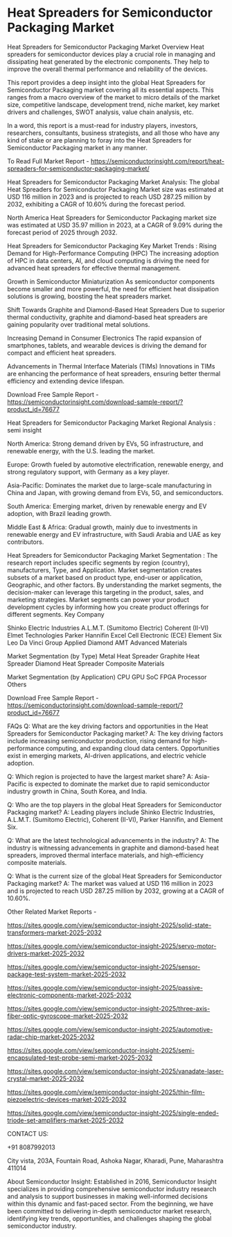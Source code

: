 <h1>Heat Spreaders for Semiconductor Packaging Market</h1>
Heat Spreaders for Semiconductor Packaging Market Overview
Heat spreaders for semiconductor devices play a crucial role in managing and dissipating heat generated by the electronic components. They help to improve the overall thermal performance and reliability of the devices.

This report provides a deep insight into the global Heat Spreaders for Semiconductor Packaging market covering all its essential aspects. This ranges from a macro overview of the market to micro details of the market size, competitive landscape, development trend, niche market, key market drivers and challenges, SWOT analysis, value chain analysis, etc.

In a word, this report is a must-read for industry players, investors, researchers, consultants, business strategists, and all those who have any kind of stake or are planning to foray into the Heat Spreaders for Semiconductor Packaging market in any manner.

To Read Full Market Report -
https://semiconductorinsight.com/report/heat-spreaders-for-semiconductor-packaging-market/

Heat Spreaders for Semiconductor Packaging Market Analysis:
The global Heat Spreaders for Semiconductor Packaging Market size was estimated at USD 116 million in 2023 and is projected to reach USD 287.25 million by 2032, exhibiting a CAGR of 10.60% during the forecast period.

North America Heat Spreaders for Semiconductor Packaging market size was estimated at USD 35.97 million in 2023, at a CAGR of 9.09% during the forecast period of 2025 through 2032.

Heat Spreaders for Semiconductor Packaging Key Market Trends :
Rising Demand for High-Performance Computing (HPC)
The increasing adoption of HPC in data centers, AI, and cloud computing is driving the need for advanced heat spreaders for effective thermal management.

Growth in Semiconductor Miniaturization
As semiconductor components become smaller and more powerful, the need for efficient heat dissipation solutions is growing, boosting the heat spreaders market.

Shift Towards Graphite and Diamond-Based Heat Spreaders
Due to superior thermal conductivity, graphite and diamond-based heat spreaders are gaining popularity over traditional metal solutions.

Increasing Demand in Consumer Electronics
The rapid expansion of smartphones, tablets, and wearable devices is driving the demand for compact and efficient heat spreaders.

Advancements in Thermal Interface Materials (TIMs)
Innovations in TIMs are enhancing the performance of heat spreaders, ensuring better thermal efficiency and extending device lifespan.

Download Free Sample Report -
https://semiconductorinsight.com/download-sample-report/?product_id=76677

Heat Spreaders for Semiconductor Packaging Market Regional Analysis :
semi insight

North America:
Strong demand driven by EVs, 5G infrastructure, and renewable energy, with the U.S. leading the market.

Europe:
Growth fueled by automotive electrification, renewable energy, and strong regulatory support, with Germany as a key player.

Asia-Pacific:
Dominates the market due to large-scale manufacturing in China and Japan, with growing demand from EVs, 5G, and semiconductors.

South America:
Emerging market, driven by renewable energy and EV adoption, with Brazil leading growth.

Middle East & Africa:
Gradual growth, mainly due to investments in renewable energy and EV infrastructure, with Saudi Arabia and UAE as key contributors.

Heat Spreaders for Semiconductor Packaging Market Segmentation :
The research report includes specific segments by region (country), manufacturers, Type, and Application. Market segmentation creates subsets of a market based on product type, end-user or application, Geographic, and other factors. By understanding the market segments, the decision-maker can leverage this targeting in the product, sales, and marketing strategies. Market segments can power your product development cycles by informing how you create product offerings for different segments.
Key Company

Shinko Electric Industries
A.L.M.T. (Sumitomo Electric)
Coherent (II-VI)
Elmet Technologies
Parker Hannifin
Excel Cell Electronic (ECE)
Element Six
Leo Da Vinci Group
Applied Diamond
AMT Advanced Materials

Market Segmentation (by Type)
Metal Heat Spreader
Graphite Heat Spreader
Diamond Heat Spreader
Composite Materials

Market Segmentation (by Application)
CPU
GPU
SoC FPGA
Processor
Others

Download Free Sample Report -
https://semiconductorinsight.com/download-sample-report/?product_id=76677

FAQs
Q: What are the key driving factors and opportunities in the Heat Spreaders for Semiconductor Packaging market?
A: The key driving factors include increasing semiconductor production, rising demand for high-performance computing, and expanding cloud data centers. Opportunities exist in emerging markets, AI-driven applications, and electric vehicle adoption.

Q: Which region is projected to have the largest market share?
A: Asia-Pacific is expected to dominate the market due to rapid semiconductor industry growth in China, South Korea, and India.

Q: Who are the top players in the global Heat Spreaders for Semiconductor Packaging market?
A: Leading players include Shinko Electric Industries, A.L.M.T. (Sumitomo Electric), Coherent (II-VI), Parker Hannifin, and Element Six.

Q: What are the latest technological advancements in the industry?
A: The industry is witnessing advancements in graphite and diamond-based heat spreaders, improved thermal interface materials, and high-efficiency composite materials.

Q: What is the current size of the global Heat Spreaders for Semiconductor Packaging market?
A: The market was valued at USD 116 million in 2023 and is projected to reach USD 287.25 million by 2032, growing at a CAGR of 10.60%.

Other Related Market Reports -

https://sites.google.com/view/semiconductor-insight-2025/solid-state-transformers-market-2025-2032

https://sites.google.com/view/semiconductor-insight-2025/servo-motor-drivers-market-2025-2032

https://sites.google.com/view/semiconductor-insight-2025/sensor-package-test-system-market-2025-2032

https://sites.google.com/view/semiconductor-insight-2025/passive-electronic-components-market-2025-2032

https://sites.google.com/view/semiconductor-insight-2025/three-axis-fiber-optic-gyroscope-market-2025-2032

https://sites.google.com/view/semiconductor-insight-2025/automotive-radar-chip-market-2025-2032

https://sites.google.com/view/semiconductor-insight-2025/semi-encapsulated-test-probe-semi-market-2025-2032

https://sites.google.com/view/semiconductor-insight-2025/vanadate-laser-crystal-market-2025-2032

https://sites.google.com/view/semiconductor-insight-2025/thin-film-piezoelectric-devices-market-2025-2032

https://sites.google.com/view/semiconductor-insight-2025/single-ended-triode-set-amplifiers-market-2025-2032

CONTACT US:

+91 8087992013

City vista, 203A, Fountain Road, Ashoka Nagar, Kharadi, Pune, Maharashtra 411014

About Semiconductor Insight:
Established in 2016, Semiconductor Insight specializes in providing comprehensive semiconductor industry research and analysis to support businesses in making well-informed decisions within this dynamic and fast-paced sector. From the beginning, we have been committed to delivering in-depth semiconductor market research, identifying key trends, opportunities, and challenges shaping the global semiconductor industry.
